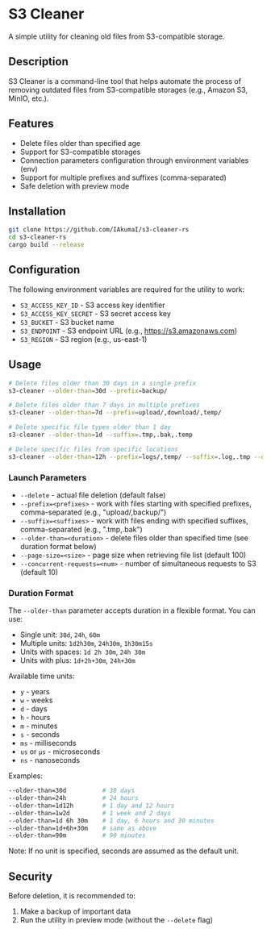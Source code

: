 # S3 Cleaner

A simple utility for cleaning old files from S3-compatible storage.

## Description

S3 Cleaner is a command-line tool that helps automate the process of removing outdated files from S3-compatible storages (e.g., Amazon S3, MinIO, etc.).

## Features

-   Delete files older than specified age
-   Support for S3-compatible storages
-   Connection parameters configuration through environment variables (env)
-   Support for multiple prefixes and suffixes (comma-separated)
-   Safe deletion with preview mode

## Installation

```bash
git clone https://github.com/IAkumaI/s3-cleaner-rs
cd s3-cleaner-rs
cargo build --release
```

## Configuration

The following environment variables are required for the utility to work:

-   `S3_ACCESS_KEY_ID` - S3 access key identifier
-   `S3_ACCESS_KEY_SECRET` - S3 secret access key
-   `S3_BUCKET` - S3 bucket name
-   `S3_ENDPOINT` - S3 endpoint URL (e.g., https://s3.amazonaws.com)
-   `S3_REGION` - S3 region (e.g., us-east-1)

## Usage

```bash
# Delete files older than 30 days in a single prefix
s3-cleaner --older-than=30d --prefix=backup/

# Delete files older than 7 days in multiple prefixes
s3-cleaner --older-than=7d --prefix=upload/,download/,temp/

# Delete specific file types older than 1 day
s3-cleaner --older-than=1d --suffix=.tmp,.bak,.temp

# Delete specific files from specific locations
s3-cleaner --older-than=12h --prefix=logs/,temp/ --suffix=.log,.tmp --delete
```

### Launch Parameters

-   `--delete` - actual file deletion (default false)
-   `--prefix=<prefixes>` - work with files starting with specified prefixes, comma-separated (e.g., "upload/,backup/")
-   `--suffix=<suffixes>` - work with files ending with specified suffixes, comma-separated (e.g., ".tmp,.bak")
-   `--older-than=<duration>` - delete files older than specified time (see duration format below)
-   `--page-size=<size>` - page size when retrieving file list (default 100)
-   `--concurrent-requests=<num>` - number of simultaneous requests to S3 (default 10)

### Duration Format

The `--older-than` parameter accepts duration in a flexible format. You can use:

-   Single unit: `30d`, `24h`, `60m`
-   Multiple units: `1d2h30m`, `24h30m`, `1h30m15s`
-   Units with spaces: `1d 2h 30m`, `24h 30m`
-   Units with plus: `1d+2h+30m`, `24h+30m`

Available time units:

-   `y` - years
-   `w` - weeks
-   `d` - days
-   `h` - hours
-   `m` - minutes
-   `s` - seconds
-   `ms` - milliseconds
-   `us` or `µs` - microseconds
-   `ns` - nanoseconds

Examples:

```bash
--older-than=30d          # 30 days
--older-than=24h          # 24 hours
--older-than=1d12h        # 1 day and 12 hours
--older-than=1w2d         # 1 week and 2 days
--older-than=1d 6h 30m    # 1 day, 6 hours and 30 minutes
--older-than=1d+6h+30m    # same as above
--older-than=90m          # 90 minutes
```

Note: If no unit is specified, seconds are assumed as the default unit.

## Security

Before deletion, it is recommended to:

1. Make a backup of important data
2. Run the utility in preview mode (without the `--delete` flag)
